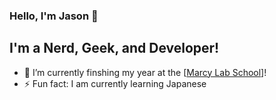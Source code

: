 ### Hello, I'm Jason 👋


## I'm a Nerd, Geek, and Developer!

- 🔭 I’m currently finshing my year at the [[Marcy Lab School](https://www.marcylabschool.org/)]!
- ⚡ Fun fact: I am currently learning Japanese 

